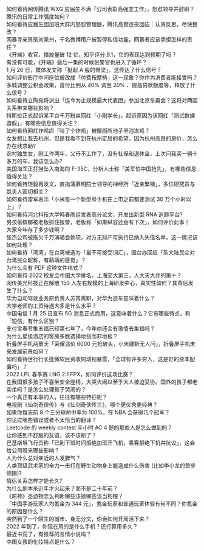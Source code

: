 如何看待网传腾讯 WXG 应届生不满「公司表彰高强度工作」，怒怼领导并辞职？腾讯的日常工作强度如何？  
如何看待应届生因加班大群内怒怼管理层，腾讯高管连夜回应：认真反思，尽快整改？  
网暴寻亲男孩刘某州，千名微博用户被暂停私信功能，网暴者应该承担怎样的责任？  
《开端》收官，播放量破 12 亿，知乎评分 9.1，它的表现达到预期了吗？  
有没有可能，《开端》最后一集的时候张警官也进入了循环？  
1 月 26 日，媒体发文称「挺起 A 股的脊梁」，这传达了什么信号？  
如何评价影厅中间座位被改成「付费按摩椅」这一现象？你作为消费者能接受吗？  
多城调整公积金政策，首付比例从 40% 调至 20% 、提高贷款额度等，释放了什么信号？  
如何看待立陶宛将派出「迄今为止规模最大代表团」参加北京冬奥会？这将对两国关系带来哪些影响？  
特斯拉正式起诉某平台千万粉丝网红「小刚学长」，起诉原因为该网红「测试数据造假」，有哪些信息值得关注？  
如何看待网红炸鸡店「叫了个炸鸡」被曝厕所池子里泡冻鸡？  
女友想让我去杭州，但是我看不到在杭州定居的希望，因为杭州高昂的房价，怎么办在线求助?  
农村独生女，刚工作两年，父母不工作了，没有社保和退休金，上次问我买一辆十多万的车，我该怎么办?  
美国海军正打捞坠入南海的 F-35C，分析人士称「美军怕中国抢先」，有哪些信息值得关注？  
如何看待饶毅再发文，直指蒲慕明院士领导的神经所「近亲繁殖」，多位研究员与其夫人密切相关？  
如何看待雷军表示「小米每一个新型号手机在上市之前都要测试 30 万个小时以上」？  
如何看待河北科技大学韩春雨组发表高分论文，开发出新型 RNA 追踪平台?  
男孩偷槟榔被老板抓住报警，老板称「如果纵容还会有下次」，如何评价此事？  
大家今年存了多少钱啊？  
张杰公司被拖欠千万演唱会款项，对方无财产可执行已纳入失信名单，这一情况该如何处理？  
如何看待「湾湾」在台湾被选为「最不可接受词汇」，国台办回应「系大陆民众对台湾民众昵称，有萌萌的感觉」？  
为什么会有 PDF 这种文件格式？  
如何看待 2022 校友会中国大学排名，上海交大第三，人大天大并列第十？  
网传美光科技正在解散 150 人左右规模的上海研发中心，真实性如何？其背后发生了什么？  
华为自动驾驶业务原负责人苏箐离职，对华为造车意味着什么？  
大学老师的工资待遇大多是什么水平？  
中国电信 1 月 25 日宣布 5G 消息正式商用，这意味着什么？它有哪些特点，和「短信」有什么区别？  
支付宝春节集五福已经第七年了，今年你还会有激情去集福吗？  
为什么星级酒店的客房多数选择地毯而非地板？  
折叠屏手机两重天「荣耀溢价 6000 元抢破头，小米腰斩无人问」，折叠屏手机未来发展前景如何？  
如何看待世行行长批微软巨资收购动视暴雪，「全球有许多穷人，这是好的资本配置吗」？  
2022 LPL 春季赛 LNG 2:1 FPX，如何评价这场比赛？  
在我国很多孩子不喜坐安全座椅，大哭大闹以至于大人被迫妥协。国外的孩子都老实坐吗？是怎么处理孩子哭闹的？  
一个真正有本事的人，往往有哪些特征呢？  
电视剧《仙剑奇侠传》与《仙剑奇侠传三》，哪个更优秀更经典？  
如果你每天前 8 个三分球命中率为 100%，在 NBA 会获得几个冠军？  
你见过哪些错误或者不太恰当的翻译？  
Leetcode 的 weekly contest 半小时 AC 4 题的那些人是怎么做到的？  
让你感到不舒服的友谊，该不该断了？  
巴基斯坦飞行员称「已到下班时间拒绝加班开飞机，乘客拒绝下机并抗议」，这会给公司带来哪些影响？  
人为什么总对亲近的人发脾气？  
人类顶级武术家的全力一击打在野生动物身上能造成什么伤害 (比如李小龙的垫步侧踢)?  
情侣关系怎样才能长久?  
为什么剧本杀近年才火起来？而不是二十年前？  
《原神》圣遗物怎么判断哪些该锁哪些该当狗粮？  
「中国手游玩家人均氪金为 344 元」，氪金玩家和普通玩家体验有何不同？你氪金的原因是什么？  
突然到了一个陌生的城市，身无分文，你会如何开局活下来？  
2022 年到了，你现在用的是什么手机？还打算用多久？  
最近书荒了，有推荐的言情小说吗？  
中国女孩的化妆特点是什么？  
